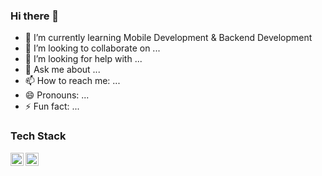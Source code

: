 ### Hi there 👋

- 🌱 I’m currently learning Mobile Development & Backend Development
- 👯 I’m looking to collaborate on ...
- 🤔 I’m looking for help with ...
- 💬 Ask me about ...
- 📫 How to reach me: ...
- 😄 Pronouns: ...
- ⚡ Fun fact: ...

### Tech Stack
  <a href="#"><img align="left" alt="Kotlin" title="Kotlin" width="21px" src="https://seeklogo.com/images/K/kotlin-logo-6A9E0484CA-seeklogo.com.png" /></a>
  <a href="#"><img align="left" alt="Android" title="Android" width="21px" src="https://seeklogo.com/images/K/kotlin-logo-6A9E0484CA-seeklogo.com.png" /></a>

